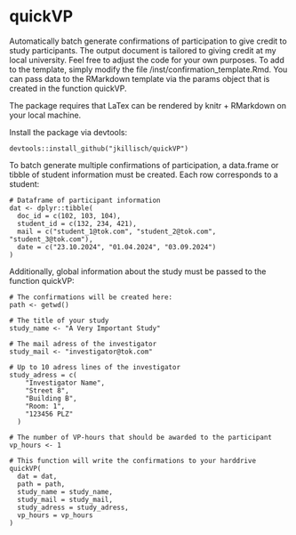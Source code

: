 # quickVP

Automatically batch generate confirmations of participation to give credit to study participants. The output document is tailored to giving credit at my local university. Feel free to adjust the code for your own purposes. To add to the template, simply modify the file /inst/confirmation_template.Rmd. You can pass data to the RMarkdown template via the params object that is created in the function quickVP.

The package requires that LaTex can be rendered by knitr + RMarkdown on your local machine.

Install the package via devtools:

```{r}
devtools::install_github("jkillisch/quickVP")
```

To batch generate multiple confirmations of participation, a data.frame or tibble of student information must be created. Each row corresponds to a student:

```{r}
# Dataframe of participant information
dat <- dplyr::tibble(
  doc_id = c(102, 103, 104),
  student_id = c(132, 234, 421),
  mail = c("student_1@tok.com", "student_2@tok.com", "student_3@tok.com"),
  date = c("23.10.2024", "01.04.2024", "03.09.2024")
)
```

Additionally, global information about the study must be passed to the function quickVP:

```{r}
# The confirmations will be created here:
path <- getwd()

# The title of your study
study_name <- "A Very Important Study"

# The mail adress of the investigator
study_mail <- "investigator@tok.com"

# Up to 10 adress lines of the investigator
study_adress = c(
    "Investigator Name",
    "Street 8",
    "Building B",
    "Room: 1",
    "123456 PLZ"
  )

# The number of VP-hours that should be awarded to the participant
vp_hours <- 1

# This function will write the confirmations to your harddrive
quickVP(
  dat = dat,
  path = path,
  study_name = study_name,
  study_mail = study_mail,
  study_adress = study_adress,
  vp_hours = vp_hours
)
```
